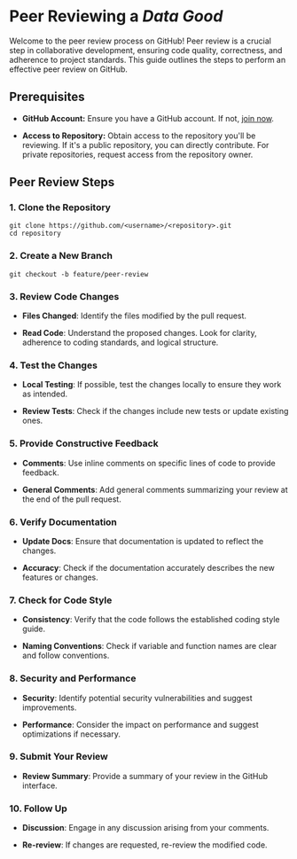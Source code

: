 # Peer Reviewing a _Data Good_

Welcome to the peer review process on GitHub! Peer review is a crucial step in collaborative development, ensuring code quality, correctness, and adherence to project standards. This guide outlines the steps to perform an effective peer review on GitHub.

## Prerequisites

- **GitHub Account:** Ensure you have a GitHub account. If not, [join now](https://github.com/join).

- **Access to Repository:** Obtain access to the repository you'll be reviewing. If it's a public repository, you can directly contribute. For private repositories, request access from the repository owner.

## Peer Review Steps

### 1. Clone the Repository

```shell
git clone https://github.com/<username>/<repository>.git
cd repository
```

### 2. Create a New Branch

```shell
git checkout -b feature/peer-review
```

### 3. Review Code Changes

- **Files Changed**: Identify the files modified by the pull request.

- **Read Code**: Understand the proposed changes. Look for clarity, adherence to coding standards, and logical structure.

### 4. Test the Changes

- **Local Testing**: If possible, test the changes locally to ensure they work as intended.

- **Review Tests**: Check if the changes include new tests or update existing ones.

### 5. Provide Constructive Feedback

- **Comments**: Use inline comments on specific lines of code to provide feedback.

- **General Comments**: Add general comments summarizing your review at the end of the pull request.

### 6. Verify Documentation

- **Update Docs**: Ensure that documentation is updated to reflect the changes.

- **Accuracy**: Check if the documentation accurately describes the new features or changes.

### 7. Check for Code Style

- **Consistency**: Verify that the code follows the established coding style guide.

- **Naming Conventions**: Check if variable and function names are clear and follow conventions.

### 8. Security and Performance

- **Security**: Identify potential security vulnerabilities and suggest improvements.

- **Performance**: Consider the impact on performance and suggest optimizations if necessary.

### 9. Submit Your Review

- **Review Summary**: Provide a summary of your review in the GitHub interface.

### 10. Follow Up

- **Discussion**: Engage in any discussion arising from your comments.

- **Re-review**: If changes are requested, re-review the modified code.
